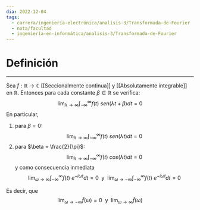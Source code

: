 ```yaml
---
dia: 2022-12-04
tags:
  - carrera/ingeniería-electrónica/analisis-3/Transformada-de-Fourier
  - nota/facultad
  - ingeniería-en-informática/analisis-3/Transformada-de-Fourier
---
```

# Definición
---
Sea $f : \mathbb{R} \to \mathbb{C}$ [[Seccionalmente continua]] y [[Absolutamente integrable]] en $\mathbb{R}$. Entonces para cada constante $\beta \in \mathbb{R}$ se verifica: $$ \lim_{\lambda \to \infty} \int_{-\infty}^{\infty} f(t) ~sen(\lambda t + \beta) dt = 0 $$
En particular,
1) para $\beta = 0$: $$ \lim_{\lambda \to \infty} \int_{-\infty}^{\infty} f(t) ~sen(\lambda t) dt = 0 $$
2) para $\beta = \frac{2}{\pi}$: $$ \lim_{\lambda \to \infty} \int_{-\infty}^{\infty} f(t) ~cos(\lambda t) dt = 0 $$
y como consecuencia inmediata
$$ \lim_{\omega \to \infty} \int_{-\infty}^{\infty} f(t) ~e^{-i\omega t} dt = 0 ~ \text{ y } ~ \lim_{\omega \to -\infty} \int_{-\infty}^{\infty} f(t) ~e^{-i\omega t} dt = 0 $$

Es decir, que $$ \lim_{\omega \to -\infty} \hat{f}(\omega) = 0 ~ \text{ y } ~ \lim_{\omega \to \infty} \hat{f}(\omega) $$
